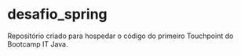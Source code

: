 # desafio_spring
Repositório criado para hospedar o código do primeiro Touchpoint do Bootcamp IT Java.
